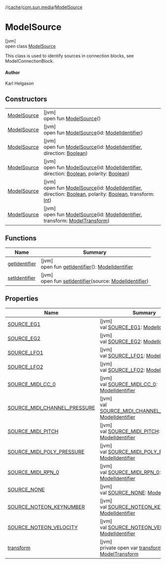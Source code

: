 //[cache](../../../index.md)/[com.sun.media](../index.md)/[ModelSource](index.md)

# ModelSource

[jvm]\
open class [ModelSource](index.md)

This class is used to identify sources in connection blocks, see ModelConnectionBlock.

#### Author

Karl Helgason

## Constructors

| | |
|---|---|
| [ModelSource](-model-source.md) | [jvm]<br>open fun [ModelSource](-model-source.md)() |
| [ModelSource](-model-source.md) | [jvm]<br>open fun [ModelSource](-model-source.md)(id: [ModelIdentifier](../-model-identifier/index.md)) |
| [ModelSource](-model-source.md) | [jvm]<br>open fun [ModelSource](-model-source.md)(id: [ModelIdentifier](../-model-identifier/index.md), direction: [Boolean](https://kotlinlang.org/api/latest/jvm/stdlib/kotlin/-boolean/index.html)) |
| [ModelSource](-model-source.md) | [jvm]<br>open fun [ModelSource](-model-source.md)(id: [ModelIdentifier](../-model-identifier/index.md), direction: [Boolean](https://kotlinlang.org/api/latest/jvm/stdlib/kotlin/-boolean/index.html), polarity: [Boolean](https://kotlinlang.org/api/latest/jvm/stdlib/kotlin/-boolean/index.html)) |
| [ModelSource](-model-source.md) | [jvm]<br>open fun [ModelSource](-model-source.md)(id: [ModelIdentifier](../-model-identifier/index.md), direction: [Boolean](https://kotlinlang.org/api/latest/jvm/stdlib/kotlin/-boolean/index.html), polarity: [Boolean](https://kotlinlang.org/api/latest/jvm/stdlib/kotlin/-boolean/index.html), transform: [Int](https://kotlinlang.org/api/latest/jvm/stdlib/kotlin/-int/index.html)) |
| [ModelSource](-model-source.md) | [jvm]<br>open fun [ModelSource](-model-source.md)(id: [ModelIdentifier](../-model-identifier/index.md), transform: [ModelTransform](../-model-transform/index.md)) |

## Functions

| Name | Summary |
|---|---|
| [getIdentifier](get-identifier.md) | [jvm]<br>open fun [getIdentifier](get-identifier.md)(): [ModelIdentifier](../-model-identifier/index.md) |
| [setIdentifier](set-identifier.md) | [jvm]<br>open fun [setIdentifier](set-identifier.md)(source: [ModelIdentifier](../-model-identifier/index.md)) |

## Properties

| Name | Summary |
|---|---|
| [SOURCE_EG1](-s-o-u-r-c-e_-e-g1.md) | [jvm]<br>val [SOURCE_EG1](-s-o-u-r-c-e_-e-g1.md): [ModelIdentifier](../-model-identifier/index.md) |
| [SOURCE_EG2](-s-o-u-r-c-e_-e-g2.md) | [jvm]<br>val [SOURCE_EG2](-s-o-u-r-c-e_-e-g2.md): [ModelIdentifier](../-model-identifier/index.md) |
| [SOURCE_LFO1](-s-o-u-r-c-e_-l-f-o1.md) | [jvm]<br>val [SOURCE_LFO1](-s-o-u-r-c-e_-l-f-o1.md): [ModelIdentifier](../-model-identifier/index.md) |
| [SOURCE_LFO2](-s-o-u-r-c-e_-l-f-o2.md) | [jvm]<br>val [SOURCE_LFO2](-s-o-u-r-c-e_-l-f-o2.md): [ModelIdentifier](../-model-identifier/index.md) |
| [SOURCE_MIDI_CC_0](-s-o-u-r-c-e_-m-i-d-i_-c-c_0.md) | [jvm]<br>val [SOURCE_MIDI_CC_0](-s-o-u-r-c-e_-m-i-d-i_-c-c_0.md): [ModelIdentifier](../-model-identifier/index.md) |
| [SOURCE_MIDI_CHANNEL_PRESSURE](-s-o-u-r-c-e_-m-i-d-i_-c-h-a-n-n-e-l_-p-r-e-s-s-u-r-e.md) | [jvm]<br>val [SOURCE_MIDI_CHANNEL_PRESSURE](-s-o-u-r-c-e_-m-i-d-i_-c-h-a-n-n-e-l_-p-r-e-s-s-u-r-e.md): [ModelIdentifier](../-model-identifier/index.md) |
| [SOURCE_MIDI_PITCH](-s-o-u-r-c-e_-m-i-d-i_-p-i-t-c-h.md) | [jvm]<br>val [SOURCE_MIDI_PITCH](-s-o-u-r-c-e_-m-i-d-i_-p-i-t-c-h.md): [ModelIdentifier](../-model-identifier/index.md) |
| [SOURCE_MIDI_POLY_PRESSURE](-s-o-u-r-c-e_-m-i-d-i_-p-o-l-y_-p-r-e-s-s-u-r-e.md) | [jvm]<br>val [SOURCE_MIDI_POLY_PRESSURE](-s-o-u-r-c-e_-m-i-d-i_-p-o-l-y_-p-r-e-s-s-u-r-e.md): [ModelIdentifier](../-model-identifier/index.md) |
| [SOURCE_MIDI_RPN_0](-s-o-u-r-c-e_-m-i-d-i_-r-p-n_0.md) | [jvm]<br>val [SOURCE_MIDI_RPN_0](-s-o-u-r-c-e_-m-i-d-i_-r-p-n_0.md): [ModelIdentifier](../-model-identifier/index.md) |
| [SOURCE_NONE](-s-o-u-r-c-e_-n-o-n-e.md) | [jvm]<br>val [SOURCE_NONE](-s-o-u-r-c-e_-n-o-n-e.md): [ModelIdentifier](../-model-identifier/index.md) |
| [SOURCE_NOTEON_KEYNUMBER](-s-o-u-r-c-e_-n-o-t-e-o-n_-k-e-y-n-u-m-b-e-r.md) | [jvm]<br>val [SOURCE_NOTEON_KEYNUMBER](-s-o-u-r-c-e_-n-o-t-e-o-n_-k-e-y-n-u-m-b-e-r.md): [ModelIdentifier](../-model-identifier/index.md) |
| [SOURCE_NOTEON_VELOCITY](-s-o-u-r-c-e_-n-o-t-e-o-n_-v-e-l-o-c-i-t-y.md) | [jvm]<br>val [SOURCE_NOTEON_VELOCITY](-s-o-u-r-c-e_-n-o-t-e-o-n_-v-e-l-o-c-i-t-y.md): [ModelIdentifier](../-model-identifier/index.md) |
| [transform](transform.md) | [jvm]<br>private open var [transform](transform.md): [ModelTransform](../-model-transform/index.md) |
